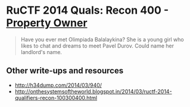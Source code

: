 # RuCTF 2014 Quals: Recon 400 - [Property Owner](https://github.com/HackerDom/ructf-2014-quals/tree/master/tasks/property\_owner)

> Have you ever met Olimpiada Balalaykina?
> She is a young girl who likes to chat and dreams to meet Pavel Durov.
> Could name her landlord's name.

## Other write-ups and resources

* <http://h34dump.com/2014/03/940/>
* <http://onthesystemsoftheworld.blogspot.in/2014/03/ructf-2014-qualifiers-recon-100300400.html>
